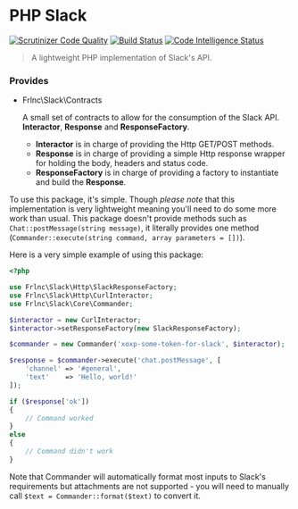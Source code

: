 PHP Slack
=========
[![Scrutinizer Code Quality](https://scrutinizer-ci.com/g/arthurkushman/slacky/badges/quality-score.png?b=master)](https://scrutinizer-ci.com/g/arthurkushman/slacky/?branch=master)
[![Build Status](https://scrutinizer-ci.com/g/arthurkushman/slacky/badges/build.png?b=master)](https://scrutinizer-ci.com/g/arthurkushman/slacky/build-status/master)
[![Code Intelligence Status](https://scrutinizer-ci.com/g/arthurkushman/slacky/badges/code-intelligence.svg?b=master)](https://scrutinizer-ci.com/code-intelligence)
> A lightweight PHP implementation of Slack's API.

### Provides

* Frlnc\Slack\Contracts

    A small set of contracts to allow for the consumption of the Slack API. **Interactor**, **Response** and **ResponseFactory**.

    * **Interactor** is in charge of providing the Http GET/POST methods.
    * **Response** is in charge of providing a simple Http response wrapper for holding the body, headers and status code.
    * **ResponseFactory** is in charge of providing a factory to instantiate and build the **Response**.

To use this package, it's simple. Though _please note_ that this implementation is very lightweight meaning you'll need to do some more work than usual. This package doesn't provide methods such as `Chat::postMessage(string message)`, it literally provides one method (`Commander::execute(string command, array parameters = [])`).

Here is a very simple example of using this package:
```php
<?php

use Frlnc\Slack\Http\SlackResponseFactory;
use Frlnc\Slack\Http\CurlInteractor;
use Frlnc\Slack\Core\Commander;

$interactor = new CurlInteractor;
$interactor->setResponseFactory(new SlackResponseFactory);

$commander = new Commander('xoxp-some-token-for-slack', $interactor);

$response = $commander->execute('chat.postMessage', [
    'channel' => '#general',
    'text'    => 'Hello, world!'
]);

if ($response['ok'])
{
    // Command worked
}
else
{
    // Command didn't work
}
```

Note that Commander will automatically format most inputs to Slack's requirements but attachments are not supported - you will need to manually call `$text = Commander::format($text)` to convert it.
